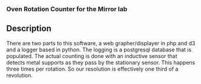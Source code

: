 ### Oven Rotation Counter for the Mirror lab

## Description

There are two parts to this software, a web grapher/displayer in php and d3 and a logger based in python. The logging is a postgresql database that is populated. The actual counting is done with an inductive sensor that detects  metal supports as they pass by the stationary sensor. This happens three times per rotation. So our resolution is effectively one third of a revolution. 
